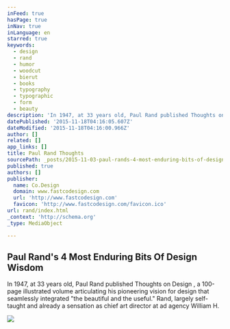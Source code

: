 ```yaml
---
inFeed: true
hasPage: true
inNav: true
inLanguage: en
starred: true
keywords:
  - design
  - rand
  - humor
  - woodcut
  - bierut
  - books
  - typography
  - typographic
  - form
  - beauty
description: 'In 1947, at 33 years old, Paul Rand published Thoughts on Design , a 100-page illustrated volume articulating his pioneering vision for design that seamlessly integrated "the beautiful and the useful." Rand, largely self-taught and already a sensation as chief art director at ad agency William H.'
datePublished: '2015-11-18T04:16:05.607Z'
dateModified: '2015-11-18T04:16:00.966Z'
author: []
related: []
app_links: []
title: Paul Rand Thoughts
sourcePath: _posts/2015-11-03-paul-rands-4-most-enduring-bits-of-design-wisdom.md
published: true
authors: []
publisher:
  name: Co.Design
  domain: www.fastcodesign.com
  url: 'http://www.fastcodesign.com'
  favicon: 'http://www.fastcodesign.com/favicon.ico'
url: rand/index.html
_context: 'http://schema.org'
_type: MediaObject

---
```

<article style=""><h1>Paul Rand's 4 Most Enduring Bits Of Design Wisdom</h1><p>In 1947, at 33 years old, Paul Rand published Thoughts on Design , a 100-page illustrated volume articulating his pioneering vision for design that seamlessly integrated "the beautiful and the useful." Rand, largely self-taught and already a sensation as chief art director at ad agency William H.</p><img src="http://e.fastcompany.net/multisite_files/fastcompany/imagecache/inline-large/inline/2014/09/3035941-inline-i-2-bierut-shell.jpg" /></article>